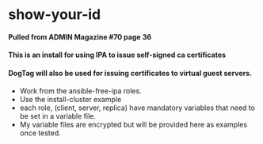 # show-your-id
#### Pulled from ADMIN Magazine #70 page 36 
#### This is an install for using IPA to issue self-signed ca certificates
#### DogTag will also be used for issuing certificates to virtual guest servers. 
- Work from the ansible-free-ipa roles. 
- Use the install-cluster example
- each role, (client, server, replica) have mandatory variables that need to be set in a variable file. 
- My variable files are encrypted but will be provided here as examples once tested. 
